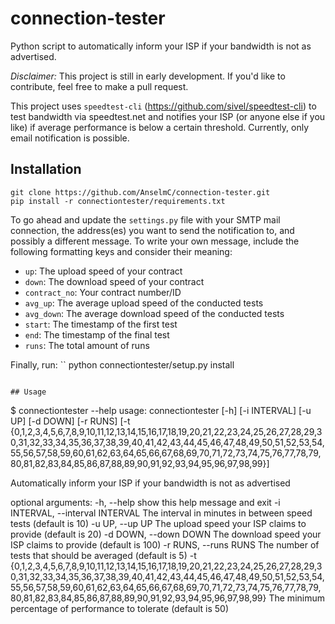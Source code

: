 # connection-tester
Python script to automatically inform your ISP if your bandwidth is not as advertised.

*Disclaimer:* This project is still in early development. If you'd like to contribute, feel free to make a pull request.

This project uses `speedtest-cli` (https://github.com/sivel/speedtest-cli) to test bandwidth via speedtest.net and notifies your ISP (or anyone else if you like) if average performance is below a certain threshold. 
Currently, only email notification is possible.

## Installation
```
git clone https://github.com/AnselmC/connection-tester.git
pip install -r connectiontester/requirements.txt
```
To go ahead and update the `settings.py` file with your SMTP mail connection, the address(es) you want to send the notification to, and possibly a different message.
To write your own message, include the following formatting keys and consider their meaning:
 - `up`: The upload speed of your contract
 - `down`: The download speed of your contract
 - `contract_no`: Your contract number/ID
 - `avg_up`: The average upload speed of the conducted tests
 - `avg_down`: The average download speed of the conducted tests
 - `start`: The timestamp of the first test
 - `end`: The timestamp of the final test
 - `runs`: The total amount of runs

Finally, run:
``
python connectiontester/setup.py install
```

## Usage
```
$ connectiontester --help
usage: connectiontester [-h] [-i INTERVAL] [-u UP] [-d DOWN] [-r RUNS]
                        [-t {0,1,2,3,4,5,6,7,8,9,10,11,12,13,14,15,16,17,18,19,20,21,22,23,24,25,26,27,28,29,30,31,32,33,34,35,36,37,38,39,40,41,42,43,44,45,46,47,48,49,50,51,52,53,54,55,56,57,58,59,60,61,62,63,64,65,66,67,68,69,70,71,72,73,74,75,76,77,78,79,80,81,82,83,84,85,86,87,88,89,90,91,92,93,94,95,96,97,98,99}]

Automatically inform your ISP if your bandwidth is not as advertised

optional arguments:
  -h, --help            show this help message and exit
  -i INTERVAL, --interval INTERVAL
                        The interval in minutes in between speed tests
                        (default is 10)
  -u UP, --up UP        The upload speed your ISP claims to provide (default
                        is 20)
  -d DOWN, --down DOWN  The download speed your ISP claims to provide (default
                        is 100)
  -r RUNS, --runs RUNS  The number of tests that should be averaged (default
                        is 5)
  -t {0,1,2,3,4,5,6,7,8,9,10,11,12,13,14,15,16,17,18,19,20,21,22,23,24,25,26,27,28,29,30,31,32,33,34,35,36,37,38,39,40,41,42,43,44,45,46,47,48,49,50,51,52,53,54,55,56,57,58,59,60,61,62,63,64,65,66,67,68,69,70,71,72,73,74,75,76,77,78,79,80,81,82,83,84,85,86,87,88,89,90,91,92,93,94,95,96,97,98,99}
                        The minimum percentage of performance to tolerate
                        (default is 50)
```


